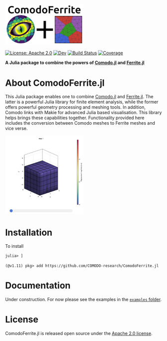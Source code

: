 <img src="https://github.com/COMODO-research/ComodoFerrite.jl/blob/main/assets/img/ComodoFerrite_logo.jpg" alt="ComodoFerrite logo" width="50%"/>

[![License: Apache 2.0](https://img.shields.io/badge/License-Apache-blue.svg)](https://github.com/COMODO-research/ComodoFerrite.jl/blob/main/LICENSE)
[![Dev](https://img.shields.io/badge/docs-dev-blue.svg)](https://COMODO-research.github.io/ComodoFerrite.jl/dev/)
[![Build Status](https://github.com/COMODO-research/ComodoFerrite.jl/actions/workflows/CI.yml/badge.svg?branch=main)](https://github.com/COMODO-research/ComodoFerrite.jl/actions/workflows/CI.yml?query=branch%3Amain)
[![Coverage](https://codecov.io/gh/COMODO-research/ComodoFerrite.jl/branch/main/graph/badge.svg)](https://codecov.io/gh/COMODO-research/ComodoFerrite.jl)

**A Julia package to combine the powers of [Comodo.jl](https://github.com/COMODO-research/Comodo.jl) and [Ferrite.jl](https://github.com/Ferrite-FEM/Ferrite.jl)**

# About ComodoFerrite.jl
This Julia package enables one to combine [Comodo.jl](https://github.com/COMODO-research/Comodo.jl) and [Ferrite.jl](https://github.com/Ferrite-FEM/Ferrite.jl). The latter is a powerful Julia library for finite element analysis, while the former offers powerful geometry processing and meshing tools. In addition, Comodo links with Makie for advanced Julia based visualisation. This library helps brings these capabilities together. Functionality provided here includes the conversion between Comodo meshes to Ferrite meshes and vice verse. 

<img src="https://github.com/COMODO-research/ComodoFerrite.jl/blob/main/assets/anim/ComodoFerrite_cube_uniaxial_linear_elasticity.gif" alt="ComodoFerrite uniaxial loading of a cube" width="50%"/>

# Installation
To install
```
julia> ]

(@v1.11) pkg> add https://github.com/COMODO-research/ComodoFerrite.jl

```
<!--[![Stable](https://img.shields.io/badge/docs-stable-blue.svg)](https://COMODO-research.github.io/ComodoFerrite.jl/stable/)-->

# Documentation
Under construction. For now please see the examples in the [`examples` folder](https://github.com/COMODO-research/ComodoFerrite.jl/tree/main/examples). 

# License 
ComodoFerrite.jl is released open source under the [Apache 2.0 license](https://github.com/COMODO-research/ComodoFerrite.jl/blob/main/LICENSE).
